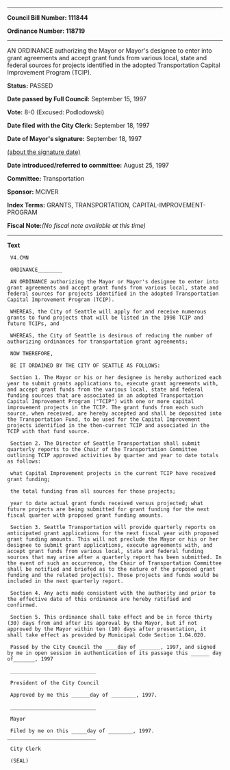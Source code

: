 

********

**Council Bill Number: 111844**
   
**Ordinance Number: 118719**
********

 AN ORDINANCE authorizing the Mayor or Mayor's designee to enter into grant agreements and accept grant funds from various local, state and federal sources for projects identified in the adopted Transportation Capital Improvement Program (TCIP).

**Status:** PASSED
   
**Date passed by Full Council:** September 15, 1997
   
**Vote:** 8-0 (Excused: Podlodowski)
   
**Date filed with the City Clerk:** September 18, 1997
   
**Date of Mayor's signature:** September 18, 1997
   
[(about the signature date)](/~public/approvaldate.htm)
   
   
   
**Date introduced/referred to committee:** August 25, 1997
   
**Committee:** Transportation
   
**Sponsor:** MCIVER
   
   
**Index Terms:** GRANTS, TRANSPORTATION, CAPITAL-IMPROVEMENT-PROGRAM

**Fiscal Note:**_(No fiscal note available at this time)_

********

**Text**
   
```
 V4.CMN

 ORDINANCE________

 AN ORDINANCE authorizing the Mayor or Mayor's designee to enter into grant agreements and accept grant funds from various local, state and federal sources for projects identified in the adopted Transportation Capital Improvement Program (TCIP).

 WHEREAS, the City of Seattle will apply for and receive numerous grants to fund projects that will be listed in the 1998 TCIP and future TCIPs, and

 WHEREAS, the City of Seattle is desirous of reducing the number of authorizing ordinances for transportation grant agreements;

 NOW THEREFORE,

 BE IT ORDAINED BY THE CITY OF SEATTLE AS FOLLOWS:

 Section 1. The Mayor or his or her designee is hereby authorized each year to submit grants applications to, execute grant agreements with, and accept grant funds from the various local, state and federal funding sources that are associated in an adopted Transportation Capital Improvement Program ("TCIP") with one or more capital improvement projects in the TCIP. The grant funds from each such source, when received, are hereby accepted and shall be deposited into the Transportation Fund, to be used for the Capital Improvement projects identified in the then-current TCIP and associated in the TCIP with that fund source.

 Section 2. The Director of Seattle Transportation shall submit quarterly reports to the Chair of the Transportation Committee outlining TCIP approved activities by quarter and year to date totals as follows:

 what Capital Improvement projects in the current TCIP have received grant funding;

 the total funding from all sources for those projects;

 year to date actual grant funds received versus projected; what future projects are being submitted for grant funding for the next fiscal quarter with proposed grant funding amounts.

 Section 3. Seattle Transportation will provide quarterly reports on anticipated grant applications for the next fiscal year with proposed grant funding amounts. This will not preclude the Mayor or his or her designee to submit grant applications, execute agreements with, and accept grant funds from various local, state and federal funding sources that may arise after a quarterly report has been submitted. In the event of such an occurrence, the Chair of Transportation Committee shall be notified and briefed as to the nature of the proposed grant funding and the related project(s). Those projects and funds would be included in the next quarterly report.

 Section 4. Any acts made consistent with the authority and prior to the effective date of this ordinance are hereby ratified and confirmed.

 Section 5. This ordinance shall take effect and be in force thirty (30) days from and after its approval by the Mayor, but if not approved by the Mayor within ten (10) days after presentation, it shall take effect as provided by Municipal Code Section 1.04.020.

 Passed by the City Council the ____day of _______, 1997, and signed by me in open session in authentication of its passage this ______ day of_______, 1997

 ____________________________

 President of the City Council

 Approved by me this ______day of ________, 1997.

 ____________________________

 Mayor

 Filed by me on this _____day of ________, 1997. _____________________________

 City Clerk

 (SEAL)

```
